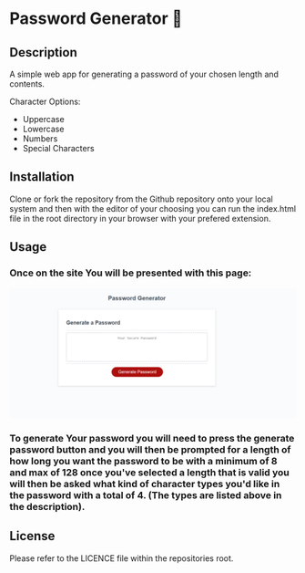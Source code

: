 # Password Generator 🔑

## Description

A simple web app for generating a password of your chosen length and contents.

Character Options:

- Uppercase
- Lowercase
- Numbers
- Special Characters

## Installation

Clone or fork the repository from the Github repository onto your local system and then with the editor of your choosing you can run the index.html file in the root directory in your browser with your prefered extension.

## Usage

### Once on the site You will be presented with this page:

![password Generator Page](assets/images/mainpage.png)

### To generate Your password you will need to press the generate password button and you will then be prompted for a length of how long you want the password to be with a minimum of 8 and max of 128 once you've selected a length that is valid you will then be asked what kind of character types you'd like in the password with a total of 4. (The types are listed above in the description).

## License

Please refer to the LICENCE file within the repositories root.
